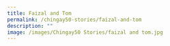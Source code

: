 ```yaml
---
title: Faizal and Tom
permalink: /chingay50-stories/faizal-and-tom
description: ""
image: /images/Chingay50 Stories/faizal and tom.jpg
---
```

